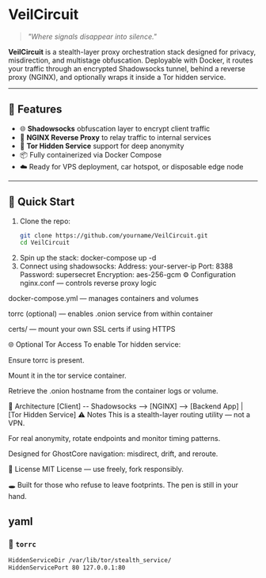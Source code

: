 # VeilCircuit

> *"Where signals disappear into silence."*

**VeilCircuit** is a stealth-layer proxy orchestration stack designed for privacy, misdirection, and multistage obfuscation. Deployable with Docker, it routes your traffic through an encrypted Shadowsocks tunnel, behind a reverse proxy (NGINX), and optionally wraps it inside a Tor hidden service.

---

## 🔐 Features

- 🌐 **Shadowsocks** obfuscation layer to encrypt client traffic
- 🔄 **NGINX Reverse Proxy** to relay traffic to internal services
- 🧅 **Tor Hidden Service** support for deep anonymity
- 📦 Fully containerized via Docker Compose
- ☁️ Ready for VPS deployment, car hotspot, or disposable edge node

---

## 🚀 Quick Start

1. Clone the repo:
   ```bash
   git clone https://github.com/yourname/VeilCircuit.git
   cd VeilCircuit
2. Spin up the stack:
docker-compose up -d
3. Connect using shadowsocks:
Address: your-server-ip
Port: 8388
Password: supersecret
Encryption: aes-256-gcm
⚙️ Configuration
nginx.conf — controls reverse proxy logic

docker-compose.yml — manages containers and volumes

torrc (optional) — enables .onion service from within container

certs/ — mount your own SSL certs if using HTTPS

🌐 Optional Tor Access
To enable Tor hidden service:

Ensure torrc is present.

Mount it in the tor service container.

Retrieve the .onion hostname from the container logs or volume.

🔁 Architecture
[Client] -- Shadowsocks --> [NGINX] --> [Backend App]
                             |
                         [Tor Hidden Service]
⚠️ Notes
This is a stealth-layer routing utility — not a VPN.

For real anonymity, rotate endpoints and monitor timing patterns.

Designed for GhostCore navigation: misdirect, drift, and reroute.

📄 License
MIT License — use freely, fork responsibly.

🕳️ Built for those who refuse to leave footprints. The pen is still in your hand.

yaml
---

### 🧅 `torrc`

```bash
HiddenServiceDir /var/lib/tor/stealth_service/
HiddenServicePort 80 127.0.0.1:80
